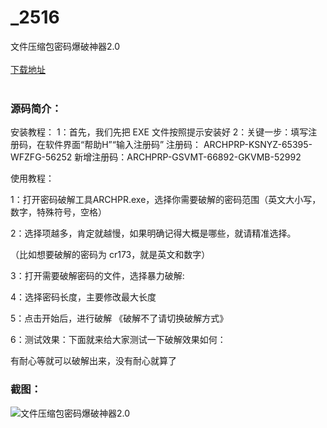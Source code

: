 # _2516
文件压缩包密码爆破神器2.0
<br/></br>
[下载地址](https://www.uuid2.com/2516.html "下载地址")
<br/></br>
<h3>源码简介：</h3>
<p>安装教程：
1：首先，我们先把 EXE 文件按照提示安装好
2：关键一步：填写注册码，在软件界面“帮助H”“输入注册码”
注册码： ARCHPRP-KSNYZ-65395-WFZFG-56252
新增注册码：ARCHPRP-GSVMT-66892-GKVMB-52992<p>
<p>使用教程：<p>
<p>1：打开密码破解工具ARCHPR.exe，选择你需要破解的密码范围（英文大小写，数字，特殊符号，空格）<p>
<p>2：选择项越多，肯定就越慢，如果明确记得大概是哪些，就请精准选择。<p>
<p>（比如想要破解的密码为 cr173，就是英文和数字）<p>
<p>3：打开需要破解密码的文件，选择暴力破解:<p>
<p>4：选择密码长度，主要修改最大长度<p>
<p>5：点击开始后，进行破解 《破解不了请切换破解方式》<p>
<p>6：测试效果：下面就来给大家测试一下破解效果如何：<p>
<p>有耐心等就可以破解出来，没有耐心就算了<p>
<h3>截图：</h3>
<img src="https://www.uuid2.com/wp-content/uploads/img/202112/fad52ef924.gif" alt="文件压缩包密码爆破神器2.0">
